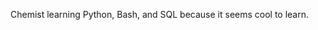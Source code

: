 Chemist learning Python, Bash, and SQL because it seems cool to learn.

<!---
HC-PM/HC-PM is a ✨ special ✨ repository because its `README.md` (this file) appears on your GitHub profile.
You can click the Preview link to take a look at your changes.
--->
